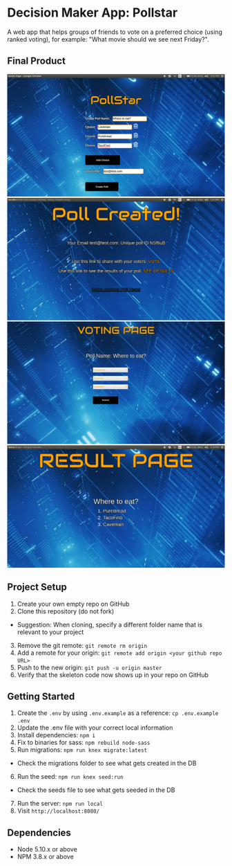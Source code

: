 # Decision Maker App: Pollstar 

A web app that helps groups of friends to vote on a preferred choice (using ranked voting), for example: "What movie should we see next Friday?".

## Final Product

!["Home page with input"](https://github.com/howareyouhelen/PollStar/blob/master/docs/homepage.png)
!["Summary page after creating poll"](https://github.com/howareyouhelen/PollStar/blob/master/docs/summary.png)
![Voting page"](https://github.com/howareyouhelen/PollStar/blob/master/docs/voting-page.png)
!["Results page"](https://github.com/howareyouhelen/PollStar/blob/master/docs/result-page.png)

## Project Setup

1. Create your own empty repo on GitHub
2. Clone this repository (do not fork)
  - Suggestion: When cloning, specify a different folder name that is relevant to your project
3. Remove the git remote: `git remote rm origin`
4. Add a remote for your origin: `git remote add origin <your github repo URL>`
5. Push to the new origin: `git push -u origin master`
6. Verify that the skeleton code now shows up in your repo on GitHub

## Getting Started

1. Create the `.env` by using `.env.example` as a reference: `cp .env.example .env`
2. Update the .env file with your correct local information
3. Install dependencies: `npm i`
4. Fix to binaries for sass: `npm rebuild node-sass`
5. Run migrations: `npm run knex migrate:latest`
  - Check the migrations folder to see what gets created in the DB
6. Run the seed: `npm run knex seed:run`
  - Check the seeds file to see what gets seeded in the DB
7. Run the server: `npm run local`
8. Visit `http://localhost:8080/`

## Dependencies

- Node 5.10.x or above
- NPM 3.8.x or above
